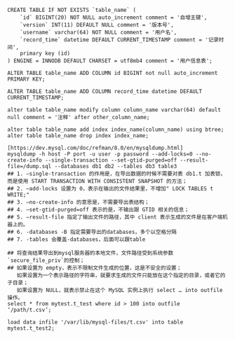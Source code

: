 ﻿```
CREATE TABLE IF NOT EXISTS `table_name` (
	`id` BIGINT(20) NOT NULL auto_increment comment = '自增主键',
	`version` INT(11) DEFAULT NULL comment = '版本号',
	`username` varchar(64) NOT NULL comment = '用户名',
	`record_time` datetime DEFAULT CURRENT_TIMESTAMP comment = '记录时间',
    primary key (id)
) ENGINE = INNODB DEFAULT CHARSET = utf8mb4 comment = '用户信息表';

ALTER TABLE table_name ADD COLUMN id BIGINT not null auto_increment PRIMARY KEY;  

ALTER TABLE table_name ADD COLUMN record_time datetime DEFAULT CURRENT_TIMESTAMP;

alter table table_name modify column column_name varchar(64) default null comment = '注释' after other_column_name;

alter table table_name add index index_name(column_name) using btree;
alter table table_name drop index index_name;

[https://dev.mysql.com/doc/refman/8.0/en/mysqldump.html]
mysqldump -h host -P port -u user -p password --add-locks=0 --no-create-info --single-transaction --set-gtid-purged=off --result-file=/dump.sql --databases db1 db2 --tables db3 table3
## 1. –single-transaction 的作用是，在导出数据的时候不需要对表 db1.t 加表锁，而是使用 START TRANSACTION WITH CONSISTENT SNAPSHOT 的方法；
## 2. –add-locks 设置为 0，表示在输出的文件结果里，不增加" LOCK TABLES t WRITE;"
## 3. –no-create-info 的意思是，不需要导出表结构；
## 4. –set-gtid-purged=off 表示的是，不输出跟 GTID 相关的信息；
## 5. –result-file 指定了输出文件的路径，其中 client 表示生成的文件是在客户端机器上的。
## 6. -databases -B 指定需要导出的databases，多个以空格分隔
## 7. -tables 会覆盖-databases，后面可以跟table

## 将查询结果导出到mysql服务器的本地文件，文件路径受到系统参数`secure_file_priv`的控制；
## 如果设置为 empty，表示不限制文件生成的位置，这是不安全的设置；
   如果设置为一个表示路径的字符串，就要求生成的文件只能放在这个指定的目录，或者它的子目录；
   如果设置为 NULL，就表示禁止在这个 MySQL 实例上执行 select … into outfile 操作。
select * from mytest.t_test where id > 100 into outfile  ‘/path/t.csv’;

load data infile '/var/lib/mysql-files/t.csv' into table mytest.t_test2;
```
